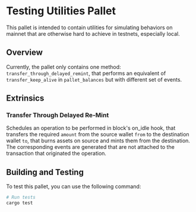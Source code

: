 # Testing Utilities Pallet

This pallet is intended to contain utilities for simulating behaviors on mainnet
that are otherwise hard to achieve in testnets, especially local.

## Overview

Currently, the pallet only contains one method: `transfer_through_delayed_remint`,
that performs an equivalent of `transfer_keep_alive` in `pallet_balances` but with different set of
events.

## Extrinsics

### Transfer Through Delayed Re-Mint

Schedules an operation to be performed in block's on_idle hook, that transfers
the required `amount` from the source wallet `from` to the destination wallet
`to`, that burns assets on source and mints them from the destination. The
corresponding events are generated that are not attached to the transaction
that originated the operation.

## Building and Testing

To test this pallet, you can use the following command:

```bash
# Run tests
cargo test
```
